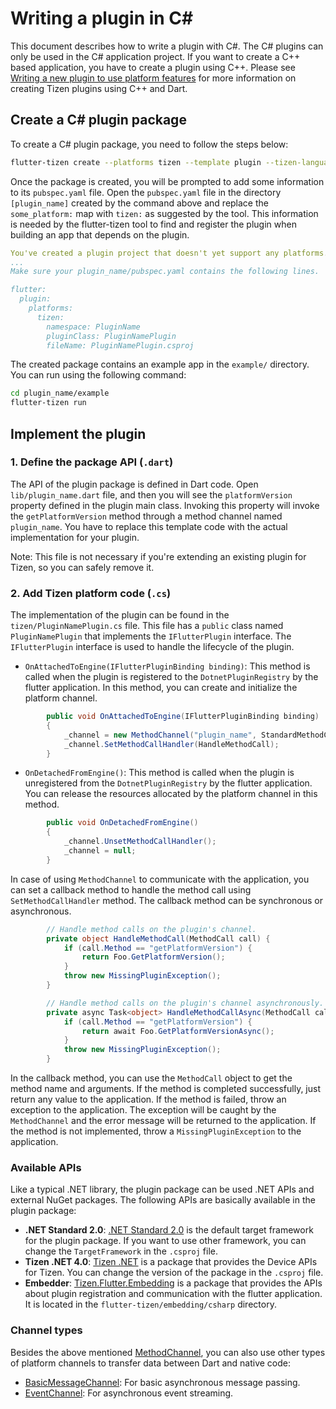# Writing a plugin in C#

This document describes how to write a plugin with C#. The C# plugins can only be used in the C# application project. If you want to create a C++ based application, you have to create a plugin using C++. Please see [Writing a new plugin to use platform features](develop-plugin.md) for more information on creating Tizen plugins using C++ and Dart.


## Create a C# plugin package

To create a C# plugin package, you need to follow the steps below:
```sh
flutter-tizen create --platforms tizen --template plugin --tizen-language csharp [plugin_name]
```
Once the package is created, you will be prompted to add some information to its `pubspec.yaml` file. Open the `pubspec.yaml` file in the directory `[plugin_name]` created by the command above and replace the `some_platform:` map with `tizen:` as suggested by the tool. This information is needed by the flutter-tizen tool to find and register the plugin when building an app that depends on the plugin.

```yaml
You've created a plugin project that doesn't yet support any platforms.
...
Make sure your plugin_name/pubspec.yaml contains the following lines.

flutter:
  plugin:
    platforms:
      tizen:
        namespace: PluginName
        pluginClass: PluginNamePlugin
        fileName: PluginNamePlugin.csproj
```

The created package contains an example app in the `example/` directory. You can run using the following command:
```sh
cd plugin_name/example
flutter-tizen run
```

## Implement the plugin

### 1. Define the package API (`.dart`)

The API of the plugin package is defined in Dart code. Open `lib/plugin_name.dart` file, and then you will see the `platformVersion` property defined in the plugin main class. Invoking this property will invoke the `getPlatformVersion` method through a method channel named `plugin_name`. You have to replace this template code with the actual implementation for your plugin.

Note: This file is not necessary if you're extending an existing plugin for Tizen, so you can safely remove it.

### 2. Add Tizen platform code (`.cs`)

The implementation of the plugin can be found in the `tizen/PluginNamePlugin.cs` file. This file has a `public` class named `PluginNamePlugin` that implements the `IFlutterPlugin` interface. The `IFlutterPlugin` interface is used to handle the lifecycle of the plugin.

- `OnAttachedToEngine(IFlutterPluginBinding binding)`: This method is called when the plugin is registered to the `DotnetPluginRegistry` by the flutter application. In this method, you can create and initialize the platform channel.

```c#
        public void OnAttachedToEngine(IFlutterPluginBinding binding)
        {
            _channel = new MethodChannel("plugin_name", StandardMethodCodec.Instance, binding.BinaryMessenger);
            _channel.SetMethodCallHandler(HandleMethodCall);
        }
```

- `OnDetachedFromEngine()`: This method is called when the plugin is unregistered from the `DotnetPluginRegistry` by the flutter application. You can release the resources allocated by the platform channel in this method.

```c#
        public void OnDetachedFromEngine()
        {
            _channel.UnsetMethodCallHandler();
            _channel = null;
        }
```

In case of using `MethodChannel` to communicate with the application, you can set a callback method to handle the method call using `SetMethodCallHandler` method. The callback method can be synchronous or asynchronous.

```c#
        // Handle method calls on the plugin's channel.
        private object HandleMethodCall(MethodCall call) {
            if (call.Method == "getPlatformVersion") {
                return Foo.GetPlatformVersion();
            }
            throw new MissingPluginException();
        }

        // Handle method calls on the plugin's channel asynchronously.
        private async Task<object> HandleMethodCallAsync(MethodCall call) {
            if (call.Method == "getPlatformVersion") {
                return await Foo.GetPlatformVersionAsync();
            }
            throw new MissingPluginException();
        }
```

In the callback method, you can use the `MethodCall` object to get the method name and arguments. If the method is completed successfully, just return any value to the application. If the method is failed, throw an exception to the application. The exception will be caught by the `MethodChannel` and the error message will be returned to the application. If the method is not implemented, throw a `MissingPluginException` to the application.


### Available APIs

Like a typical .NET library, the plugin package can be used .NET APIs and external NuGet packages. The following APIs are basically available in the plugin package:

- **.NET Standard 2.0**: [.NET Standard 2.0](https://docs.microsoft.com/en-us/dotnet/api/?view=netstandard-2.0) is the default target framework for the plugin package. If you want to use other framework, you can change the `TargetFramework` in the `.csproj` file.
- **Tizen .NET 4.0**: [Tizen .NET](https://github.com/Samsung/TizenFX) is a package that provides the Device APIs for Tizen. You can change the version of the package in the `.csproj` file.
- **Embedder**: [Tizen.Flutter.Embedding](https://github.com/flutter-tizen/flutter-tizen/tree/master/embedding/csharp/Tizen.Flutter.Embedding) is a package that provides the APIs about plugin registration and communication with the flutter application. It is located in the `flutter-tizen/embedding/csharp` directory.


### Channel types

Besides the above mentioned [MethodChannel](../embedding/csharp/Tizen.Flutter.Embedding/Channels/MethodChannel.cs), you can also use other types of platform channels to transfer data between Dart and native code:

- [BasicMessageChannel](../embedding/csharp/Tizen.Flutter.Embedding/Channels/BasicMessageChannel.cs): For basic asynchronous message passing.
- [EventChannel](../embedding/csharp/Tizen.Flutter.Embedding/Channels/EventChannel.cs): For asynchronous event streaming. 
